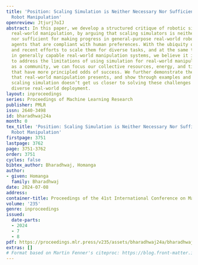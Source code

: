 ```yaml
---
title: 'Position: Scaling Simulation is Neither Necessary Nor Sufficient for In-the-Wild
  Robot Manipulation'
openreview: Jtjurj7oIJ
abstract: In this paper, we develop a structured critique of robotic simulations for
  real-world manipulation, by arguing that scaling simulators is neither necessary
  nor sufficient for making progress in general-purpose real-world robotic manipulation
  agents that are compliant with human preferences. With the ubiquity of robotic simulators,
  and recent efforts to scale them for diverse tasks, and at the same time the interest
  in generally capable real-world manipulation systems, we believe it is important
  to address the limitations of using simulation for real-world manipulation, so that
  as a community, we can focus our collective resources, energy, and time on approaches
  that have more principled odds of success. We further demonstrate the unique challenges
  that real-world manipulation presents, and show through examples and arguments why
  scaling simulation doesn’t get us closer to solving these challenges required for
  diverse real-world deployment.
layout: inproceedings
series: Proceedings of Machine Learning Research
publisher: PMLR
issn: 2640-3498
id: bharadhwaj24a
month: 0
tex_title: 'Position: Scaling Simulation is Neither Necessary Nor Sufficient for In-the-Wild
  Robot Manipulation'
firstpage: 3751
lastpage: 3762
page: 3751-3762
order: 3751
cycles: false
bibtex_author: Bharadhwaj, Homanga
author:
- given: Homanga
  family: Bharadhwaj
date: 2024-07-08
address:
container-title: Proceedings of the 41st International Conference on Machine Learning
volume: '235'
genre: inproceedings
issued:
  date-parts:
  - 2024
  - 7
  - 8
pdf: https://proceedings.mlr.press/v235/assets/bharadhwaj24a/bharadhwaj24a.pdf
extras: []
# Format based on Martin Fenner's citeproc: https://blog.front-matter.io/posts/citeproc-yaml-for-bibliographies/
---
```

